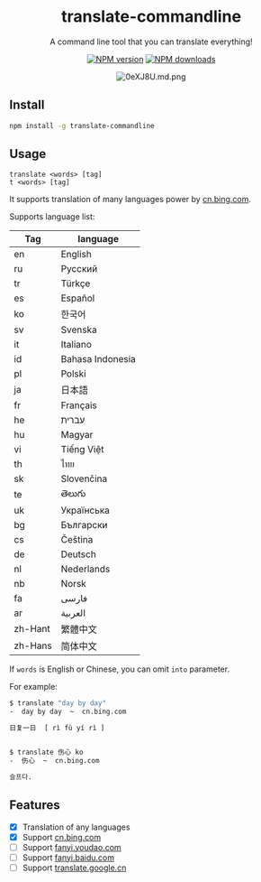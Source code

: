 <div align="center">

# translate-commandline

A command line tool that you can translate everything!

[![NPM version](https://img.shields.io/npm/v/translate-commandline.svg?style=flat-square)](https://npmjs.org/package/translate-commandline) [![NPM downloads](http://img.shields.io/npm/dm/translate-commandline.svg?style=flat-square)](https://npmjs.org/package/translate-commandline)

![0eXJ8U.md.png](https://s1.ax1x.com/2020/09/29/0eXJ8U.png)

</div>

## Install

```bash
npm install -g translate-commandline
```

## Usage

```text
translate <words> [tag]
t <words> [tag]
```

It supports translation of many languages power by [cn.bing.com](https://cn.bing.com/translator/).

Supports language list:

| Tag     | language         |
| ------- | ---------------- |
| en      | English          |
| ru      | Русский          |
| tr      | Türkçe           |
| es      | Español          |
| ko      | 한국어           |
| sv      | Svenska          |
| it      | Italiano         |
| id      | Bahasa Indonesia |
| pl      | Polski           |
| ja      | 日本語           |
| fr      | Français         |
| he      | עברית            |
| hu      | Magyar           |
| vi      | Tiếng Việt       |
| th      | ไทย              |
| sk      | Slovenčina       |
| te      | తెలుగు           |
| uk      | Українська       |
| bg      | Български        |
| cs      | Čeština          |
| de      | Deutsch          |
| nl      | Nederlands       |
| nb      | Norsk            |
| fa      | فارسی            |
| ar      | العربية          |
| zh-Hant | 繁體中文         |
| zh-Hans | 简体中文         |

If `words` is English or Chinese, you can omit `into` parameter.

For example:

```bash
$ translate "day by day"
-  day by day  ~  cn.bing.com

日复一日  [ rì fù yí rì ]


$ translate 伤心 ko
-  伤心  ~  cn.bing.com

슬프다.
```

## Features

- [x] Translation of any languages
- [x] Support [cn.bing.com](https://cn.bing.com/translator/)
- [ ] Support [fanyi.youdao.com](http://fanyi.youdao.com/)
- [ ] Support [fanyi.baidu.com](https://fanyi.baidu.com/)
- [ ] Support [translate.google.cn](https://translate.google.cn/)
